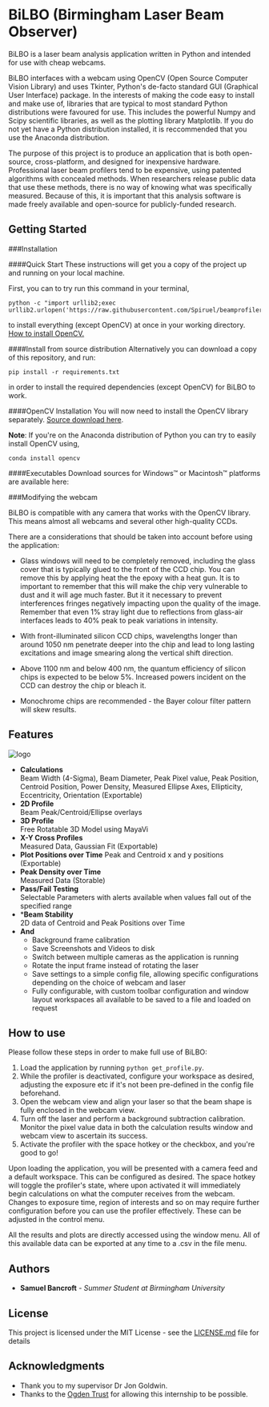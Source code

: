 # BiLBO (Birmingham Laser Beam Observer)

BiLBO is a laser beam analysis application written in Python and intended for use with cheap webcams.

BiLBO interfaces with a webcam using OpenCV (Open Source Computer Vision Library) and uses Tkinter, 
Python's de-facto standard GUI (Graphical User Interface) package.
In the interests of making the code easy to install and make use of, libraries that are typical to most standard Python distributions 
were favoured for use. This includes the powerful Numpy and Scipy scientific libraries, as well as the plotting library Matplotlib. 
If you do not yet have a Python distribution installed, it is reccommended that you use the Anaconda distribution.

The purpose of this project is to produce an application that is both open-source, cross-platform, and designed for inexpensive hardware.
Professional laser beam profilers tend to be expensive, using patented algorithms with concealed methods.
When researchers release public data that use these methods, there is no way of knowing what was specifically measured.
Because of this, it is important that this analysis software is made freely available and open-source for publicly-funded research.

## Getting Started

###Installation

####Quick Start
These instructions will get you a copy of the project up and running on your local machine.

First, you can to try run this command in your terminal,

```
python -c "import urllib2;exec urllib2.urlopen('https://raw.githubusercontent.com/Spiruel/beamprofiler/master/installation.py').read()" 
```

to install everything (except OpenCV) at once in your working directory. [How to install OpenCV.](#opencv-installation)

####Install from source distribution
Alternatively you can download a copy of this repository, and run:

```
pip install -r requirements.txt
```

in order to install the required dependencies (except OpenCV) for BiLBO to work. 

####OpenCV Installation
You will now need to install the OpenCV library separately. [Source download here](http://sourceforge.net/projects/opencvlibrary/files/opencv-win/).

**Note**: If you're on the Anaconda distribution of Python you can try to easily install OpenCV using,

```
conda install opencv
```
####Executables
Download sources for Windows™ or Macintosh™ platforms are available here:

###Modifying the webcam

BiLBO is compatible with any camera that works with the OpenCV library. This means almost all webcams and several other high-quality CCDs.

There are a considerations that should be taken into account before using the application:

  * Glass windows will need to be completely removed, including the glass cover that is
    typically glued to the front of the CCD chip. You can remove this by applying heat 
    the the epoxy with a heat gun. It is to important to remember that this will make the chip
    very vulnerable to dust and it will age much faster. But it it
    necessary to prevent interferences fringes negatively impacting upon the quality of the image.
    Remember that even 1% stray light due to reflections from glass-air
    interfaces leads to 40% peak to peak variations in intensity.

  * With front-illuminated silicon CCD chips, wavelengths longer than
    around 1050 nm penetrate deeper into the chip and lead to long lasting
    excitations and image smearing along the vertical shift
    direction.

  * Above 1100 nm and below 400 nm, the quantum efficiency of silicon
    chips is expected to be below 5%. Increased powers incident on the CCD can destroy the chip
    or bleach it.

  * Monochrome chips are recommended - the Bayer colour filter
    pattern will skew results.

## Features

![logo](https://cloud.githubusercontent.com/assets/3259632/17253726/d2c25ee8-55a9-11e6-8e87-9d5825df4899.png)

* **Calculations**            
 Beam Width (4-Sigma), Beam Diameter, Peak Pixel value, Peak Position, Centroid Position, Power Density, Measured Ellipse Axes, Ellipticity, Eccentricity, Orientation
 (Exportable)
* **2D Profile**               
 Beam Peak/Centroid/Ellipse overlays
* **3D Profile**              
 Free Rotatable 3D Model using MayaVi
* **X-Y Cross Profiles**          
 Measured Data, Gaussian Fit (Exportable)
* **Plot Positions over Time** 
 Peak and Centroid x and y positions (Exportable)
* **Peak Density over Time**           
 Measured Data (Storable)
* **Pass/Fail Testing**        
 Selectable Parameters with alerts available when values fall out of the specified range
* ***Beam Stability**           
 2D data of Centroid and Peak Positions over Time
* **And**
  * Background frame calibration
  * Save Screenshots and Videos to disk
  * Switch between multiple cameras as the application is running
  * Rotate the input frame instead of rotating the laser
  * Save settings to a simple config file, allowing specific configurations depending on the choice of webcam and laser
  * Fully configurable, with custom toolbar configuration and window layout workspaces all available to be saved to a file and loaded on request

## How to use

Please follow these steps in order to make full use of BiLBO:

1. Load the application by running ```python get_profile.py```.
2. While the profiler is deactivated, configure your workspace as desired, adjusting the exposure etc if it's not been pre-defined in the config file beforehand.
3. Open the webcam view and align your laser so that the beam shape is fully enclosed in the webcam view.
4. Turn off the laser and perform a background subtraction calibration. Monitor the pixel value data in both the calculation results window and webcam view to ascertain its success.
5. Activate the profiler with the space hotkey or the checkbox, and you're good to go!

Upon loading the application, you will be presented with a camera feed and a default workspace. This can be configured as desired.
The space hotkey will toggle the profiler's state, where upon activated it will immediately begin calculations on what the computer receives from the webcam.
Changes to exposure time, region of interests and so on may require further configuration before you can use the profiler effectively. These can be adjusted in the control menu. 

All the results and plots are directly accessed using the window menu. All of this available data can be exported at any time to a .csv in the file menu.

## Authors

* **Samuel Bancroft** - *Summer Student at Birmingham University*

## License

This project is licensed under the MIT License - see the [LICENSE.md](LICENSE.md) file for details

## Acknowledgments

* Thank you to my supervisor Dr Jon Goldwin.
* Thanks to the [Ogden Trust](www.ogdentrust.com) for allowing this internship to be possible.